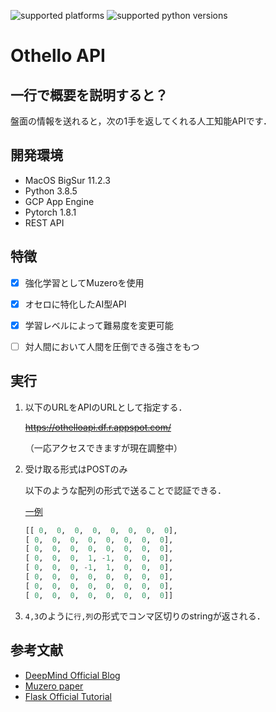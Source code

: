![supported platforms](https://img.shields.io/badge/platform-Mac-929292)
![supported python versions](https://img.shields.io/badge/python-%3E%3D%203.6-306998)


# Othello API

## 一行で概要を説明すると？

盤面の情報を送れると，次の1手を返してくれる人工知能APIです．

## 開発環境
+ MacOS BigSur 11.2.3
+ Python 3.8.5
+ GCP App Engine
+ Pytorch 1.8.1
+ REST API

## 特徴

* [x] 強化学習としてMuzeroを使用
* [x] オセロに特化したAI型API
* [x] 学習レベルによって難易度を変更可能
* [ ] 対人間において人間を圧倒できる強さをもつ


## 実行

1. 以下のURLをAPIのURLとして指定する．

   ~~https://othelloapi.df.r.appspot.com/~~

   （一応アクセスできますが現在調整中）

2. 受け取る形式はPOSTのみ

   以下のような配列の形式で送ることで認証できる．

   <u>一例</u>
   ```python
   [[ 0,  0,  0,  0,  0,  0,  0,  0],
   [ 0,  0,  0,  0,  0,  0,  0,  0],
   [ 0,  0,  0,  0,  0,  0,  0,  0],
   [ 0,  0,  0,  1, -1,  0,  0,  0],
   [ 0,  0,  0, -1,  1,  0,  0,  0],
   [ 0,  0,  0,  0,  0,  0,  0,  0],
   [ 0,  0,  0,  0,  0,  0,  0,  0],
   [ 0,  0,  0,  0,  0,  0,  0,  0]]
   ```

3. ```4,3```のように```行,列```の形式でコンマ区切りのstringが返される．


## 参考文献

+ [DeepMind Official Blog](https://deepmind.com/blog/article/muzero-mastering-go-chess-shogi-and-atari-without-rules)
+ [Muzero paper](https://www.nature.com/articles/s41586-020-03051-4.epdf?sharing_token=kTk-xTZpQOF8Ym8nTQK6EdRgN0jAjWel9jnR3ZoTv0PMSWGj38iNIyNOw_ooNp2BvzZ4nIcedo7GEXD7UmLqb0M_V_fop31mMY9VBBLNmGbm0K9jETKkZnJ9SgJ8Rwhp3ySvLuTcUr888puIYbngQ0fiMf45ZGDAQ7fUI66-u7Y%3D)
+ [Flask Official Tutorial](https://flask.palletsprojects.com/en/2.0.x/)
